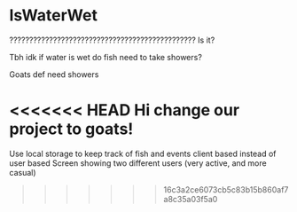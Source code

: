 # IsWaterWet
???????????????????????????????????????????????
Is it?


Tbh idk if water is wet
do fish need to take showers?

Goats def need showers

<<<<<<< HEAD
Hi change our project to goats!
=======
Use local storage to keep track of fish and events client based instead of user based
Screen showing two different users (very active, and more casual)
>>>>>>> 16c3a2ce6073cb5c83b15b860af7a8c35a03f5a0
